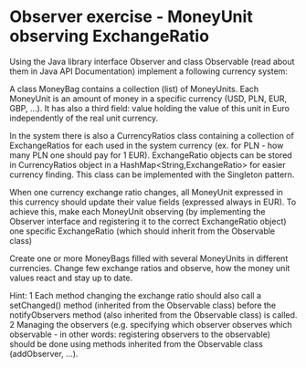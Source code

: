 # Observer exercise - MoneyUnit observing ExchangeRatio

Using the Java library interface Observer and class Observable (read about them in Java API Documentation) implement a following currency system:

A class MoneyBag contains a collection (list) of MoneyUnits. Each MoneyUnit is an amount of money in a specific currency (USD, PLN, EUR, GBP, ...). It has also a third field: value holding the value of this unit in Euro independently of the real unit currency.

In the system there is also a CurrencyRatios class containing a collection of ExchangeRatios for each used in the system currency (ex. for PLN - how many PLN one should pay for 1 EUR). ExchangeRatio objects can be stored in CurrencyRatios object in a HashMap<String,ExchangeRatio> for easier currency finding. This class can be implemented with the Singleton pattern.

When one currency exchange ratio changes, all MoneyUnit expressed in this currency should update their value fields (expressed always in EUR). To achieve this, make each MoneyUnit observing (by implementing the Observer interface and registering it to the correct ExchangeRatio object) one specific ExchangeRatio (which should inherit from the Observable class)

Create one or more MoneyBags filled with several MoneyUnits in different currencies. Change few exchange ratios and observe, how the money unit values react and stay up to date.


Hint:
1 Each method changing the exchange ratio should also call a setChanged() method (inherited from the Observable class) before the notifyObservers method (also inherited from the Observable class) is called.
2 Managing the observers (e.g. specifying which observer observes which observable - in other words: registering observers to the observable) should be done using methods inherited from the Observable class (addObserver, ...).